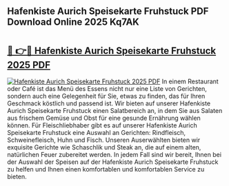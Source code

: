 ## Hafenkiste Aurich Speisekarte Fruhstuck PDF Download Online 2025 Kq7AK

# <h2><a href="http://gc5gdja.nevu.top/?p=Hafenkiste+Aurich+Speisekarte+Fruhstuck">🔗 👉🔴 Hafenkiste Aurich Speisekarte Fruhstuck 2025 PDF</a></h2>

[![Hafenkiste Aurich Speisekarte Fruhstuck 2025 PDF](https://i.imgur.com/dBaPXMq.png)](http://gc5gdja.nevu.top/?p=Hafenkiste+Aurich+Speisekarte+Fruhstuck)
In einem Restaurant oder Café ist das Menü des Essens nicht nur eine Liste von Gerichten, sondern auch eine Gelegenheit für Sie, etwas zu finden, das für Ihren Geschmack köstlich und passend ist. Wir bieten auf unserer Hafenkiste Aurich Speisekarte Fruhstuck einen Salatbereich an, in dem Sie aus Salaten aus frischem Gemüse und Obst für eine gesunde Ernährung wählen können. Für Fleischliebhaber gibt es auf unserer Hafenkiste Aurich Speisekarte Fruhstuck eine Auswahl an Gerichten: Rindfleisch, Schweinefleisch, Huhn und Fisch. Unseren Auserwählten bieten wir exquisite Gerichte wie Schaschlik und Steak an, die auf einem alten, natürlichen Feuer zubereitet werden. In jedem Fall sind wir bereit, Ihnen bei der Auswahl der Speisen auf der Hafenkiste Aurich Speisekarte Fruhstuck zu helfen und Ihnen einen komfortablen und komfortablen Service zu bieten.
